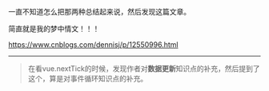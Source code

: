 一直不知道怎么把那两种总结起来说，然后发现这篇文章。

简直就是我的梦中情文！！！

https://www.cnblogs.com/dennisj/p/12550996.html









---

> 在看vue.nextTick的时候，发现作者对**数据更新**知识点的补充，然后提到了这个，算是对事件循环知识点的补充。

<LazyImage src="/images/codeImgFiles/javascript/eventloop/eventloop1.png" alt="eventloop讲解自绘图" />

